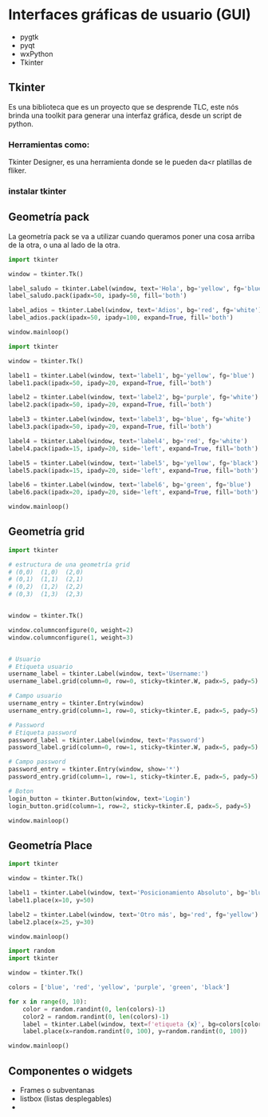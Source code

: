 # Interfaces gráficas de usuario (GUI)
- pygtk
- pyqt
- wxPython
- Tkinter

## Tkinter
Es una biblioteca que es un proyecto que se desprende TLC, este nós brinda una toolkit
para generar una interfaz gráfica, desde un script de python.

### Herramientas como:
Tkinter Designer, es una herramienta donde se le pueden da<r platillas de fliker.

### instalar tkinter  

## Geometría pack
La geometría pack se va a utilizar cuando queramos poner una cosa arriba de la otra, o 
una al lado de la otra.

```python
import tkinter

window = tkinter.Tk()

label_saludo = tkinter.Label(window, text='Hola', bg='yellow', fg='blue')
label_saludo.pack(ipadx=50, ipady=50, fill='both')

label_adios = tkinter.Label(window, text='Adios', bg='red', fg='white')
label_adios.pack(ipadx=50, ipady=100, expand=True, fill='both')

window.mainloop()
```
```python
import tkinter

window = tkinter.Tk()

label1 = tkinter.Label(window, text='label1', bg='yellow', fg='blue')
label1.pack(ipadx=50, ipady=20, expand=True, fill='both')

label2 = tkinter.Label(window, text='label2', bg='purple', fg='white')
label2.pack(ipadx=50, ipady=20, expand=True, fill='both')

label3 = tkinter.Label(window, text='label3', bg='blue', fg='white')
label3.pack(ipadx=50, ipady=20, expand=True, fill='both')

label4 = tkinter.Label(window, text='label4', bg='red', fg='white')
label4.pack(ipadx=15, ipady=20, side='left', expand=True, fill='both')

label5 = tkinter.Label(window, text='label5', bg='yellow', fg='black')
label5.pack(ipadx=15, ipady=20, side='left', expand=True, fill='both')

label6 = tkinter.Label(window, text='label6', bg='green', fg='blue')
label6.pack(ipadx=20, ipady=20, side='left', expand=True, fill='both')

window.mainloop()
```

## Geometría grid
```python
import tkinter

# estructura de una geometría grid
# (0,0)  (1,0)  (2,0)
# (0,1)  (1,1)  (2,1)
# (0,2)  (1,2)  (2,2)
# (0,3)  (1,3)  (2,3)


window = tkinter.Tk()

window.columnconfigure(0, weight=2)
window.columnconfigure(1, weight=3)


# Usuario
# Etiqueta usuario
username_label = tkinter.Label(window, text='Username:')
username_label.grid(column=0, row=0, sticky=tkinter.W, padx=5, pady=5)

# Campo usuario
username_entry = tkinter.Entry(window)
username_entry.grid(column=1, row=0, sticky=tkinter.E, padx=5, pady=5)

# Password
# Etiqueta password
password_label = tkinter.Label(window, text='Password')
password_label.grid(column=0, row=1, sticky=tkinter.W, padx=5, pady=5)

# Campo password
password_entry = tkinter.Entry(window, show='*')
password_entry.grid(column=1, row=1, sticky=tkinter.E, padx=5, pady=5)

# Boton
login_button = tkinter.Button(window, text='Login')
login_button.grid(column=1, row=2, sticky=tkinter.E, padx=5, pady=5)

window.mainloop()
```
## Geometría Place

```python
import tkinter

window = tkinter.Tk()

label1 = tkinter.Label(window, text='Posicionamiento Absoluto', bg='blue', fg='white')
label1.place(x=10, y=50)

label2 = tkinter.Label(window, text='Otro más', bg='red', fg='yellow')
label2.place(x=25, y=30)

window.mainloop()
```

```python
import random
import tkinter

window = tkinter.Tk()

colors = ['blue', 'red', 'yellow', 'purple', 'green', 'black']

for x in range(0, 10):
    color = random.randint(0, len(colors)-1)
    color2 = random.randint(0, len(colors)-1)
    label = tkinter.Label(window, text=f'etiqueta {x}', bg=colors[color], fg=colors[color2])
    label.place(x=random.randint(0, 100), y=random.randint(0, 100))

window.mainloop()
```

## Componentes o widgets
- Frames o subventanas
- listbox (listas desplegables)
- 


